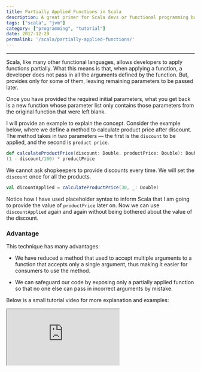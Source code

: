 ```yaml
---
title: Partially Applied Functions in Scala
description: A great primer for Scala devs or functional programming buffs in general, check out how (and why) to make use of partially applied functions.
tags: ["scala", "jvm"]
category: ["programming", "tutorial"]
date: 2017-12-29
permalink: '/scala/partially-applied-functions/'
---
```


<hr>
Scala, like many other functional languages, allows developers to apply functions partially. What this means is that, when applying a function, a developer does not pass in all the arguments defined by the function. But, provides only for some of them, leaving remaining parameters to be passed later.

Once you have provided the required initial parameters, what you get back is a new function whose parameter list only contains those parameters from the original function that were left blank.

I will provide an example to explain the concept. Consider the example below, where we define a method to calculate product price after discount. The method takes in two parameters — the first is the `discount` to be applied, and the second is `product price`.

```scala
def calculateProductPrice(discount: Double, productPrice: Double): Double =
(1 - discount/100) * productPrice
```

We cannot ask shopkeepers to provide discounts every time. We will set the `discount` once for all the products.
```scala
val dicountApplied = calculateProductPrice(30, _: Double)
```

Notice how I have used placeholder syntax to inform Scala that I am going to provide the value of `productPrice` later on. Now we can use `discountApplied` again and again without being bothered about the value of the discount.

### Advantage
This technique has many advantages:

* We have reduced a method that used to accept multiple arguments to a function that accepts only a single argument, thus making it easier for consumers to use the method.

* We can safeguard our code by exposing only a partially applied function so that no one else can pass in incorrect arguments by mistake.

Below is a small tutorial video for more explanation and examples:

<iframe src="https://www.youtube.com/embed/9RYCGOKpk6E"></iframe>


